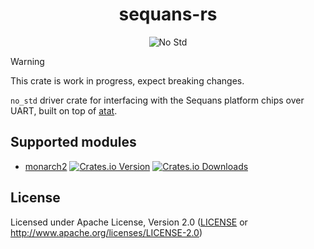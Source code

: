<div align="center">

# sequans-rs

![No Std](https://img.shields.io/badge/no__std-yes-blue)

</div>

> [!WARNING]  
> This crate is work in progress, expect breaking changes.

`no_std` driver crate for interfacing with the Sequans platform chips over UART, built on top of [atat](https://crates.io/crates/atat).

## Supported modules

- [monarch2](./monarch2) [![Crates.io Version](https://img.shields.io/crates/v/monarch2.svg?maxAge=3600)](https://crates.io/crates/monarch2) [![Crates.io Downloads](https://img.shields.io/crates/d/monarch2.svg?maxAge=3600)](https://crates.io/crates/monarch2)

## License

Licensed under Apache License, Version 2.0 ([LICENSE](LICENSE) or
 http://www.apache.org/licenses/LICENSE-2.0)

